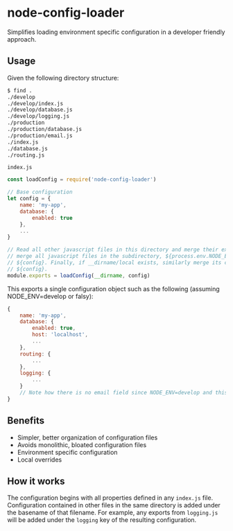 # node-config-loader

Simplifies loading environment specific configuration in a developer friendly approach.

## Usage

Given the following directory structure:

```bash
$ find .
./develop
./develop/index.js
./develop/database.js
./develop/logging.js
./production
./production/database.js
./production/email.js
./index.js
./database.js
./routing.js
```

`index.js`
```javascript
const loadConfig = require('node-config-loader')

// Base configuration
let config = {
	name: 'my-app',
	database: {
		enabled: true
	},
	...
}

// Read all other javascript files in this directory and merge their exports into ${config}. Next,
// merge all javascript files in the subdirectory, ${process.env.NODE_ENV || 'develop'} into
// ${config}. Finally, if __dirname/local exists, similarly merge its configuration files into
// ${config}.
module.exports = loadConfig(__dirname, config)
```

This exports a single configuration object such as the following (assuming NODE_ENV=develop or falsy):

```javascript
{
	name: 'my-app',
	database: {
		enabled: true,
		host: 'localhost',
		...
	},
	routing: {
		...
	},
	logging: {
		...
	}
	// Note how there is no email field since NODE_ENV=develop and this is under the production folder
}
```

## Benefits

* Simpler, better organization of configuration files
* Avoids monolithic, bloated configuration files
* Environment specific configuration
* Local overrides

## How it works

The configuration begins with all properties defined in any `index.js` file. Configuration contained in other files in the same directory is added under the basename of that filename. For example, any exports from `logging.js` will be added under the `logging` key of the resulting configuration.

